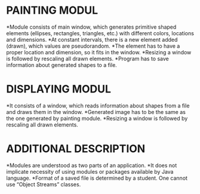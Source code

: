# **PAINTING MODUL**

  *Module consists of main window, which generates primitive shaped elements (ellipses, rectangles, triangles, etc.) with            different colors, locations and dimensions.
  *At constant intervals, there is a new element added (drawn), which values are pseudorandom. 
  *The element has to have a proper location and dimension, so it fits in the window.
  *Resizing a window is followed by rescaling all drawn elements.
  *Program has to save information about generated shapes to a file.
  
# **DISPLAYING MODUL**

  *It consists of a window, which reads information about shapes from a file and draws them in the window. 
  *Generated image has to be the same as the one generated by painting module.
  *Resizing a window is followed by rescaling all drawn elements.

# **ADDITIONAL DESCRIPTION**

  *Modules are understood as two parts of an application. 
  *It does not implicate necessity of using modules or packages available by Java language.
  *Format of a saved file is determined by a student. One cannot use “Object Streams” classes.

